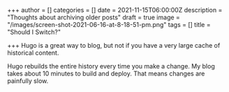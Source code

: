 +++
author = []
categories = []
date = 2021-11-15T06:00:00Z
description = "Thoughts about archiving older posts"
draft = true
image = "/images/screen-shot-2021-06-16-at-8-18-51-pm.png"
tags = []
title = "Should I Switch?"

+++
Hugo is a great way to blog, but not if you have a very large cache of historical content. 

Hugo rebuilds the entire history every time you make a change. My blog takes about 10 minutes to build and deploy. That means changes are painfully slow. 